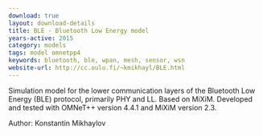 ```yaml
---
download: true
layout: download-details
title: BLE - Bluetooth Low Energy model
years-active: 2015
category: models
tags: model omnetpp4
keywords: bluetooth, ble, wpan, mesh, sensor, wsn
website-url: http://cc.oulu.fi/~kmikhayl/BLE.html
---
```


Simulation model for the lower communication layers of the Bluetooth Low Energy
(BLE) protocol, primarily PHY and LL. Based on MiXiM. Developed and tested
with OMNeT++ version 4.4.1 and MiXiM version 2.3.

Author: Konstantin Mikhaylov
